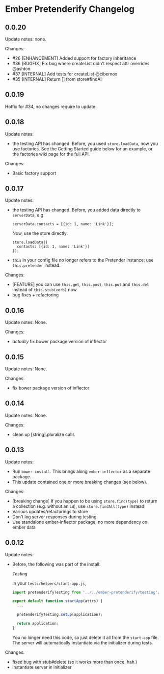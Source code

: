 # Ember Pretenderify Changelog

## 0.0.20
Update notes: none.

Changes:

 - #26 [ENHANCEMENT] Added support for factory inheritance
 - #36 [BUGFIX] Fix bug where createList didn't respect attr overrides @ashton
 - #37 [INTERNAL] Add tests for createList @cibernox
 - #35 [INTERNAL] Return [] from store#findAll

## 0.0.19
Hotfix for #34, no changes require to update.

## 0.0.18
Update notes:
  - the testing API has changed. Before, you used `store.loadData`, now you use factories. See the Getting Started guide below for an example, or the factories wiki page for the full API.

Changes:
  - Basic factory support

## 0.0.17
Update notes:
  - the testing API has changed. Before, you added data directly to `serverData`, e.g.

        serverData.contacts = [{id: 1, name: 'Link'}];

    Now, use the store directly:

        store.loadData({
          contacts: [{id: 1, name: 'Link'}]
        });

  - `this` in your config file no longer refers to the Pretender instance; use `this.pretender` instead.

Changes:
  - [FEATURE] you can use `this.get`, `this.post`, `this.put` and `this.del` instead of `this.stub(verb)` now
  - bug fixes + refactoring

## 0.0.16
Update notes: None.

Changes:
  - *actually* fix bower package version of inflector

## 0.0.15
Update notes: None.

Changes:
  - fix bower package version of inflector

## 0.0.14
Update notes: None.

Changes:
 - clean up [string].pluralize calls

## 0.0.13
Update notes:

 - Run `bower install`. This brings along `ember-inflector` as a separate package.
 - This update contained one or more breaking changes (see below).

Changes:

- [breaking change] If you happen to be using `store.find(type)` to return a collection (e.g. without an `id`), use `store.findAll(type)` instead
- Various updates/refactorings to store
- Don't log server responses during testing
- Use standalone ember-inflector package, no more dependency on ember data

## 0.0.12
Update notes:
  - Before, the following was part of the install:

    *Testing*

    In your `tests/helpers/start-app.js`,

    ```js
    import pretenderifyTesting from '../../ember-pretenderify/testing';

    export default function startApp(attrs) {
      ...

      pretenderifyTesting.setup(application);

      return application;
    }
    ```

    You no longer need this code, so just delete it all from the `start-app` file. The server will automatically instantiate via the initializer during tests.

Changes:

- fixed bug with stub#delete (so it works more than once. hah.)
- instantiate server in initializer
